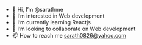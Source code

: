 - 👋 Hi, I’m @sarathme
- 👀 I’m interested in Web development 
- 🌱 I’m currently learning Reactjs 
- 💞️ I’m looking to collaborate on Web development 
- 📫 How to reach me sarath0826@yahoo.com

<!---
sarathme/sarathme is a ✨ special ✨ repository because its `README.md` (this file) appears on your GitHub profile.
You can click the Preview link to take a look at your changes.
--->
